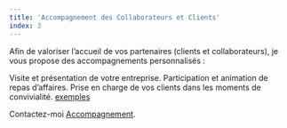 ```yaml
---
title: 'Accompagnement des Collaborateurs et Clients'
index: 3
---
```


Afin de valoriser l’accueil de vos partenaires (clients et collaborateurs), je vous propose des
accompagnements personnalisés :

Visite et présentation de votre entreprise.
Participation et animation de repas d’affaires.
Prise en charge de vos clients dans les moments de convivialité. [exemples](/posts2/prise)

Contactez-moi [Accompagnement](mailto:info@glyneltconsultant.fr?subject=Accompanement&body=Tapez%20%0Avotre%20message%20ici%0A).

